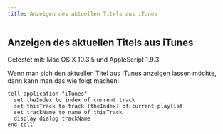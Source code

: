 ```yaml
---
title: Anzeigen des aktuellen Titels aus iTunes
---
```


## Anzeigen des aktuellen Titels aus iTunes

Getestet mit: Mac OS X 10.3.5 und AppleScript 1.9.3

Wenn man sich den aktuellen Titel aus iTunes anzeigen lassen möchte, dann kann man das wie folgt machen:

```applescript
tell application "iTunes"
  set theIndex to index of current track
  set thisTrack to track (theIndex) of current playlist
  set trackName to name of thisTrack
  display dialog trackName
end tell
```
